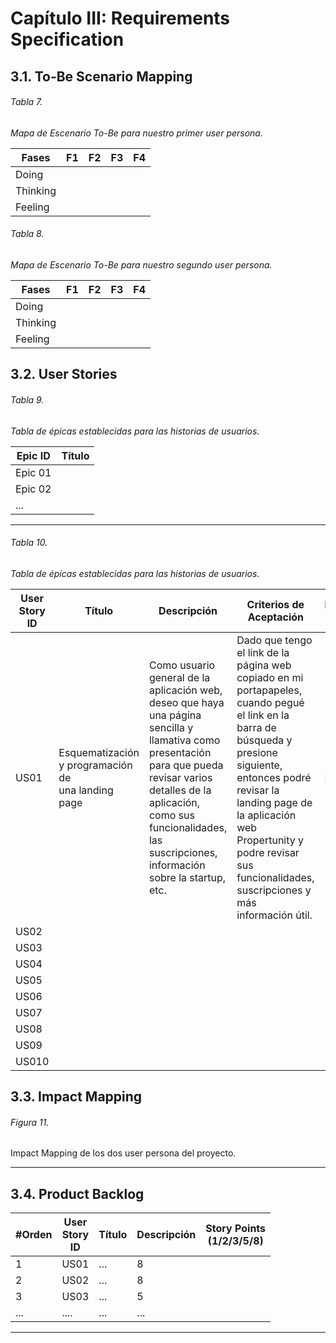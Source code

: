 # Capítulo III: Requirements Specification

## 3.1. To-Be Scenario Mapping

###### Tabla 7.
*Mapa de Escenario To-Be para nuestro primer user persona.*

|  Fases | F1 | F2 | F3 | F4 |
|--------|----|----|----|----|
|  Doing | | | |
|Thinking| | | |
|Feeling | | | |

###### Tabla 8.
*Mapa de Escenario To-Be para nuestro segundo user persona.*

|  Fases | F1 | F2 | F3 | F4 |
|--------|----|----|----|----|
|  Doing | | | |
|Thinking| | | |
|Feeling | | | |


## 3.2. User Stories
###### Tabla 9.
*Tabla de épicas establecidas para las historias de usuarios.*

|  Epic ID   |   Título   |
|------------|------------|
|  Epic 01   | |
|  Epic 02   | |
|    ...     | |

---

###### Tabla 10.
*Tabla de épicas establecidas para las historias de usuarios.*

| User<br>Story<br>ID | Título | Descripción | Criterios de Aceptación | Relacionado<br>con Epic |
|---------------------|--------|-------------|-------------------------|-------------------------|
| US01 | Esquematización y programación de<br>una landing page | Como usuario general de la aplicación web, deseo que haya una página sencilla y llamativa como presentación para que pueda revisar varios detalles de la aplicación, como sus funcionalidades, las suscripciones, información sobre la startup, etc. | Dado que tengo el link de la página web copiado en mi portapapeles, cuando pegué el link en la barra de búsqueda y presione siguiente, entonces podré revisar la landing page de la aplicación web Propertunity y podre revisar sus funcionalidades, suscripciones y más información útil. | Epic 01 |
| US02 | | | |
| US03 | | | |
| US04 | | | |
| US05 | | | |
| US06 | | | |
| US07 | | | |
| US08 | | | |
| US09 | | | |
| US010 | | | |


## 3.3. Impact Mapping

###### Figura 11.
Impact Mapping de los dos user persona del proyecto.

---

## 3.4. Product Backlog

| #Orden | User<br>Story<br>ID | Título | Descripción | Story Points<br>(1/2/3/5/8)|
|--------|-----|---------|--------|-----|
| 1 | US01 | ... | 8 |
| 2 | US02 | ... | 8 |
| 3 | US03 | ... | 5 | 
|...| ....  | ... |...|

---
